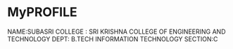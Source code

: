 # MyPROFILE
NAME:SUBASRI
COLLEGE : SRI KRISHNA COLLEGE OF ENGINEERING AND TECHNOLOGY
DEPT: B.TECH INFORMATION TECHNOLOGY
SECTION:C
